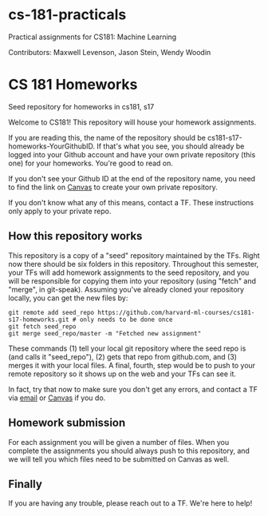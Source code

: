 # cs-181-practicals
Practical assignments for CS181: Machine Learning

Contributors: Maxwell Levenson, Jason Stein, Wendy Woodin

# CS 181 Homeworks
Seed repository for homeworks in cs181, s17

Welcome to CS181! This repository will house your homework assignments.

If you are reading this, the name of the repository should be cs181-s17-homeworks-YourGithubID. If that's what you see, you should already be logged into your Github account and have your own private repository (this one) for your homeworks. You're good to read on.

If you don't see your Github ID at the end of the repository name, you need to find the link on [Canvas](https://canvas.harvard.edu/courses/21992) to create your own private repository.

If you don't know what any of this means, contact a TF. These instructions only apply to your private repo.

## How this repository works
This repository is a copy of a "seed" repository maintained by the TFs. Right now there should be six folders in this repository. Throughout this semester, your TFs will add homework assignments to the seed repository, and you will be responsible for copying them into your repository (using "fetch" and "merge", in git-speak). Assuming you've already cloned your repository locally, you can get the new files by:
```
git remote add seed_repo https://github.com/harvard-ml-courses/cs181-s17-homeworks.git # only needs to be done once
git fetch seed_repo
git merge seed_repo/master -m "Fetched new assignment"
```
These commands (1) tell your local git repository where the seed repo is (and calls it "seed_repo"), (2) gets that repo from github.com, and (3) merges it with your local files. A final, fourth, step would be to push to your remote repository so it shows up on the web and your TFs can see it.

In fact, try that now to make sure you don't get any errors, and contact a TF via [email](nperera@seas.harvard.edu) or [Canvas](https://canvas.harvard.edu/courses/21992) if you do.

## Homework submission
For each assignment you will be given a number of files. When you complete the assignments you should always push to this repository, and we will tell you which files need to be submitted on Canvas as well.

## Finally
If you are having any trouble, please reach out to a TF. We're here to help!
